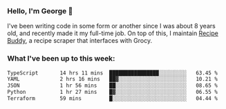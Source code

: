 ### Hello, I'm George 👋

I've been writing code in some form or another since I was about 8 years old, and recently made it my full-time job. On top of this, I maintain [Recipe Buddy](https://github.com/georgegebbett/recipe-buddy), a recipe scraper that interfaces with Grocy.  

<!--
**georgegebbett/georgegebbett** is a ✨ _special_ ✨ repository because its `README.md` (this file) appears on your GitHub profile.

Here are some ideas to get you started:

- 🔭 I’m currently working on ...
- 🌱 I’m currently learning ...
- 👯 I’m looking to collaborate on ...
- 🤔 I’m looking for help with ...
- 💬 Ask me about ...
- 📫 How to reach me: ...
- 😄 Pronouns: ...
- ⚡ Fun fact: ...
-->

### What I've been up to this week:
<!--START_SECTION:waka-->

```txt
TypeScript       14 hrs 11 mins  ████████████████░░░░░░░░░   63.45 %
YAML             2 hrs 16 mins   ██▓░░░░░░░░░░░░░░░░░░░░░░   10.21 %
JSON             1 hr 56 mins    ██░░░░░░░░░░░░░░░░░░░░░░░   08.65 %
Python           1 hr 27 mins    █▓░░░░░░░░░░░░░░░░░░░░░░░   06.55 %
Terraform        59 mins         █░░░░░░░░░░░░░░░░░░░░░░░░   04.44 %
```

<!--END_SECTION:waka-->
